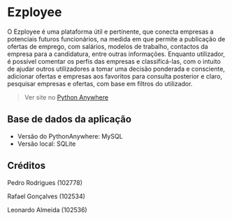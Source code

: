 # Ezployee
O Ezployee é uma plataforma útil e pertinente, que conecta empresas a potenciais futuros funcionários, na medida em que permite a publicação de ofertas de emprego, com salários, modelos de trabalho, contactos da empresa para a candidatura, entre outras informações. Enquanto utilizador, é possível comentar os perfis das empresas e classificá-las, com o intuito de ajudar outros utilizadores a tomar uma decisão ponderada e consciente, adicionar ofertas e empresas aos favoritos para consulta posterior e claro, pesquisar empresas e ofertas, com base em filtros do utilizador.

>Ver site no [Python Anywhere](http://rafego16.pythonanywhere.com/)

## Base de dados da aplicação
- Versão do PythonAnywhere: MySQL
- Versão local: SQLite

## Créditos
Pedro Rodrigues (102778)

Rafael Gonçalves (102534)

Leonardo Almeida (102536)
